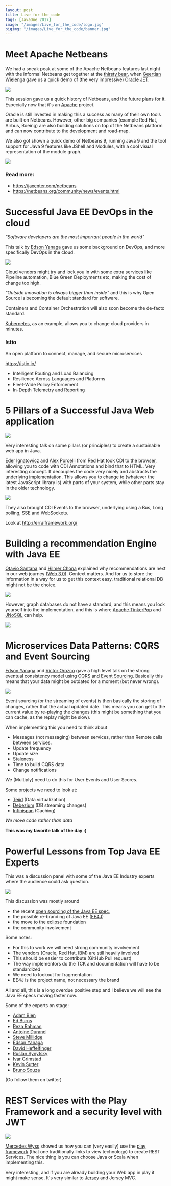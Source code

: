 ```yaml
---
layout: post
title: Live for the code
tags: [JavaOne 2017]
image: "/images/Live_for_the_code/logo.jpg"
bigimg: "/images/Live_for_the_code/banner.jpg"
---
```


# Meet Apache Netbeans

We had a sneak peak at some of the Apache Netbeans features last night with the informal Netbeans get together at the [thirsty bear](http://thirstybear.com/), when [Geertjan Wielenga](https://twitter.com/GeertjanW) gave us a quick demo of (the very impressive) [Oracle JET](http://www.oracle.com/webfolder/technetwork/jet/index.html).

![](/images/Live_for_the_code/oracle_jet.jpg)

This session gave us a quick history of Netbeans, and the future plans for it. Especially now that it's an [Apache](https://netbeans.org/community/apache-incubator.html) project.

Oracle is still invested in making this a success as many of their own tools are built on Netbeans. However, other big companies (example Red Hat, Airbus, Boeing) are also building solutions on top of the Netbeans platform and can now contribute to the development and road-map.   

We also got shown a quick demo of Netbeans 9, running Java 9 and the tool support for Java 9 features like JShell and Modules, with a cool visual representation of the module graph.

![](/images/Live_for_the_code/netbeans.jpg)

### Read more:

* https://jaxenter.com/netbeans
* https://netbeans.org/community/news/events.html

# Successful Java EE DevOps in the cloud

*"Software developers are the most important people in the world"*

This talk by [Edson Yanaga](https://twitter.com/yanaga) gave us some background on DevOps, and more specifically DevOps in the cloud.

![](/images/Live_for_the_code/devops.jpg)

Cloud vendors might try and lock you in with some extra services like Pipeline automation, Blue Green Deployments etc, making the cost of change too high.

*"Outside innovation is always bigger than inside"* and this is why Open Source is becoming the default standard for software.

Containers and Container Orchestration will also soon become the de-facto standard.

[Kubernetes](https://kubernetes.io/), as an example, allows you to change cloud providers in minutes.

### Istio

An open platform to connect, manage, and secure microservices

https://istio.io/

* Intelligent Routing and Load Balancing
* Resilience Across Languages and Platforms
* Fleet-Wide Policy Enforcement
* In-Depth Telemetry and Reporting

# 5 Pillars of a Successful Java Web application

![](/images/Live_for_the_code/pillars.jpg)

Very interesting talk on some pillars (or principles) to create a sustainable web app in Java.

[Eder Ignatowicz](https://twitter.com/ederign) and [Alex Porcelli](https://twitter.com/porcelli) from Red Hat took CDI to the browser, allowing you to code with CDI Annotations and bind that to HTML. Very interesting concept. It decouples the code very nicely and abstracts the underlying implementation. This allows you to change to (whatever the latest JavaScript library is) with parts of your system, while other parts stay in the older technology.

![](/images/Live_for_the_code/pillars2.jpg)

They also brought CDI Events to the browser, underlying using a Bus, Long polling, SSE and WebSockets.

Look at http://erraiframework.org/

# Building a recommendation Engine with Java EE

[Otavio Santana](https://twitter.com/otaviojava) and [Hilmer Chona](https://twitter.com/hchona) explained why recommendations are next in our web journey ([Web 3.0](https://en.wikipedia.org/wiki/Semantic_Web#Web_3.0)). Context matters. And for us to store the information in a way for us to get this context easy, traditional relational DB might not be the choice.

![](/images/Live_for_the_code/graph.jpg)

However, graph databases do not have a standard, and this means you lock yourself into the implementation, and this is where [Apache TinkerPop](http://tinkerpop.apache.org/) and [JNoSQL](https://github.com/eclipse/jnosql-artemis) can help.

![](/images/Live_for_the_code/graph2.jpg)

# Microservices Data Patterns: CQRS and Event Sourcing

[Edson Yanaga](https://twitter.com/yanaga) and [Víctor Orozco](https://twitter.com/tuxtor) gave a high level talk on the strong eventual consistency model using [CQRS](https://martinfowler.com/bliki/CQRS.html) and [Event Sourcing](https://martinfowler.com/eaaDev/EventSourcing.html). Basically this means that your data might be outdated for a moment (but never wrong).

![](/images/Live_for_the_code/cqrs.jpg)

Event sourcing (or the streaming of events) is then basically the storing of changes, rather that the actual updated date. This means you can get to the current value by re-playing the changes (this might be something that you can cache, as the replay might be slow).

When implementing this you need to think about

* Messages (not messaging) between services, rather than Remote calls between services.
* Update frequency
* Update size
* Staleness
* Time to build CQRS data
* Change notifications

We (Multiply) need to do this for User Events and User Scores.

Some projects we need to look at:

* [Teiid](http://teiid.jboss.org/) (Data virtualization)
* [Debezium](http://debezium.io/) (DB streaming changes)
* [Infinispan](http://infinispan.org/) (Caching)

*We move code rather than data*

**This was my favorite talk of the day :)**

# Powerful Lessons from Top Java EE Experts

This was a discussion panel with some of the Java EE Industry experts where the audience could ask question.

![](/images/Live_for_the_code/experts.jpg)

This discussion was mostly around
* the recent [open sourcing of the Java EE spec](https://blogs.oracle.com/theaquarium/opening-up-java-ee),
* the possible re-branding of Java EE ([EE4J](https://projects.eclipse.org/projects/ee4j/charter))
* the move to the eclipse foundation
* the community involvement

Some notes:

* For this to work we will need strong community involvement
* The vendors (Oracle, Red Hat, IBM) are still heavily involved
* This should be easier to contribute (GitHub Pull request)
* The way implementors do the TCK and documentation will have to be standardized
* We need to lookout for fragmentation
* EE4J is the project name, not necessary the brand

All and all, this is a long overdue positive step and I believe we will see the Java EE specs moving faster now.

Some of the experts on stage:

* [Adam Bien](https://twitter.com/AdamBien)
* [Ed Burns](https://twitter.com/edburns)
* [Reza Rahman](https://twitter.com/reza_rahman)
* [Antoine Durand](https://twitter.com/antoine_sd)
* [Steve Millidge](https://twitter.com/l33tj4v4)
* [Edson Yanaga](https://twitter.com/yanaga)
* [David Heffelfinger](https://twitter.com/ensode)
* [Ruslan Synytsky](https://twitter.com/siruslan)
* [Ivar Grimstad](https://twitter.com/ivar_grimstad)
* [Kevin Sutter](https://twitter.com/kwsutter)
* [Bruno Souza](https://twitter.com/brjavaman)

(Go follow them on twitter)

# REST Services with the Play Framework and a security level with JWT

![](/images/Live_for_the_code/play.jpg)

[Mercedes Wyss](https://twitter.com/itrjwyss) showed us how you can (very easily) use the [play framework](https://www.playframework.com/) (that one traditionally links to view technology) to create REST Services. The nice thing is you can choose Java or Scala when implementing this.

Very interesting, and if you are already building your Web app in play it might make sense. It's very similar to [Jersey](https://jersey.github.io/) and Jersey MVC.
